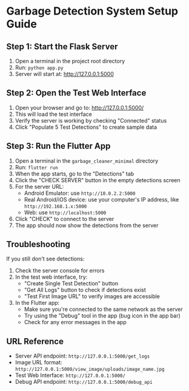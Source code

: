 # Garbage Detection System Setup Guide

## Step 1: Start the Flask Server
1. Open a terminal in the project root directory
2. Run: `python app.py`
3. Server will start at: http://127.0.0.1:5000

## Step 2: Open the Test Web Interface
1. Open your browser and go to: http://127.0.0.1:5000/
2. This will load the test interface
3. Verify the server is working by checking "Connected" status
4. Click "Populate 5 Test Detections" to create sample data

## Step 3: Run the Flutter App
1. Open a terminal in the `garbage_cleaner_minimal` directory
2. Run: `flutter run`
3. When the app starts, go to the "Detections" tab
4. Click the "CHECK SERVER" button in the empty detections screen
5. For the server URL:
   - Android Emulator: use `http://10.0.2.2:5000`
   - Real Android/iOS device: use your computer's IP address, like `http://192.168.1.x:5000`
   - Web: use `http://localhost:5000`
6. Click "CHECK" to connect to the server
7. The app should now show the detections from the server

## Troubleshooting
If you still don't see detections:

1. Check the server console for errors
2. In the test web interface, try:
   - "Create Single Test Detection" button
   - "Get All Logs" button to check if detections exist
   - "Test First Image URL" to verify images are accessible
3. In the Flutter app: 
   - Make sure you're connected to the same network as the server
   - Try using the "Debug" tool in the app (bug icon in the app bar)
   - Check for any error messages in the app

## URL Reference
- Server API endpoint: `http://127.0.0.1:5000/get_logs`
- Image URL format: `http://127.0.0.1:5000/view_image/uploads/image_name.jpg`
- Test Web Interface: `http://127.0.0.1:5000/`
- Debug API endpoint: `http://127.0.0.1:5000/debug_api` 